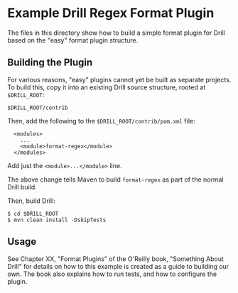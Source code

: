 # Example Drill Regex Format Plugin

The files in this directory show how to build a simple format plugin for
Drill based on the "easy" format plugin structure.

## Building the Plugin

For various reasons, "easy" plugins cannot yet be built as separate projects.
To build this, copy it into an existing Drill source structure, rooted at
`$DRILL_ROOT`:

`$DRILL_ROOT/contrib`

Then, add the following to the `$DRILL_ROOT/contrib/pom.xml` file:

```
  <modules>
    ...
    <module>format-regex</module>
  </modules>
```

Add just the `<module>...</module>` line.

The above change tells Maven to build `format-regex` as part of the normal Drill build.

Then, build Drill:

```
$ cd $DRILL_ROOT
$ mvn clean install -DskipTests
```
## Usage

See Chapter XX, "Format Plugins" of the O'Reilly book, "Something About Drill" for details
on how to this example is created as a guide to building our own. The book also explains
how to run tests, and how to configure the plugin.
